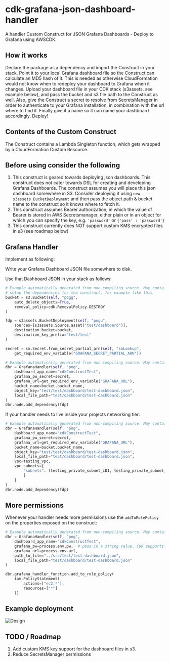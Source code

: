 # cdk-grafana-json-dashboard-handler

A handler Custom Construct for JSON Grafana Dashboards - Deploy to Grafana using AWSCDK.

## How it works

Declare the package as a dependency and import the Construct in your stack. Point it to your local Grafana dashboard file so the Construct can calculate an MD5 hash of it. This is needed as otherwise CloudFormation would not know when to redeploy your dashboard to Grafana when it changes. Upload your dashboard file in your CDK stack (s3assets, see example below), and pass the bucket and s3 file path to the Construct as well. Also, give the Construct a secret to resolve from SecretsManager in order to authenticate to your Grafana installation, in combination with the url where to find it. Finally give it a name so it can name your dashboard accordingly. Deploy!

## Contents of the Custom Construct

The Construct contains a Lambda Singleton function, which gets wrapped by a CloudFormation Custom Resource.

## Before using consider the following

1. This construct is geared towards deploying json dashboards. This construct does not cater towards DSL for creating and developing Grafana Dashboards. The construct assumes you will place this json dashboard somewhere in S3. Consider deploying it using `new s3assets.BucketDeployment` and then pass the object path & bucket name to the construct so it knows where to fetch it.
2. This construct assumes Bearer authorization, in which the value of Bearer is stored in AWS Secretsmanager, either plain or in an object for which you can specify the key, e.g. `'password'` or `{'pass' : 'password'}`
3. This construct currently does NOT support custom KMS encrypted files in s3 (see roadmap below)

## Grafana Handler

Implement as following:

Write your Grafana Dashboard JSON file somewhere to disk.

Use that Dashboard JSON in your stack as follows:

```python
# Example automatically generated from non-compiling source. May contain errors.
# setup the dependencies for the construct, for example like this
bucket = s3.Bucket(self, "pogg",
    auto_delete_objects=True,
    removal_policy=cdk.RemovalPolicy.DESTROY
)

fdp = s3assets.BucketDeployment(self, "pogu",
    sources=[s3assets.Source.asset("test/dashboard")],
    destination_bucket=bucket,
    destination_key_prefix="test/test"
)

secret = sm.Secret.from_secret_partial_arn(self, "smLookup",
    get_required_env_variable("GRAFANA_SECRET_PARTIAL_ARN"))
```

```python
# Example automatically generated from non-compiling source. May contain errors.
dbr = GrafanaHandler(self, "pog",
    dashboard_app_name="cdkConstructTest",
    grafana_pw_secret=secret,
    grafana_url=get_required_env_variable("GRAFANA_URL"),
    bucket_name=bucket.bucket_name,
    object_key="test/test/dashboard/test-dashboard.json",
    local_file_path="test/dashboard/test-dashboard.json"
)
dbr.node.add_dependency(fdp)
```

If your handler needs to live inside your projects networking tier:

```python
# Example automatically generated from non-compiling source. May contain errors.
dbr = GrafanaHandler(self, "pog",
    dashboard_app_name="cdkConstructTest",
    grafana_pw_secret=secret,
    grafana_url=get_required_env_variable("GRAFANA_URL"),
    bucket_name=bucket.bucket_name,
    object_key="test/test/dashboard/test-dashboard.json",
    local_file_path="test/dashboard/test-dashboard.json",
    vpc=testing_vpc,
    vpc_subnets={
        "subnets": [testing_private_subnet_iD1, testing_private_subnet_iD2, testing_private_subnet_iD3
        ]
    }
)
dbr.node.add_dependency(fdp)
```

## More permissions

Whenever your handler needs more permissions use the `addToRolePolicy` on the properties exposed on the construct:

```python
# Example automatically generated from non-compiling source. May contain errors.
dbr = GrafanaHandler(self, "pog",
    dashboard_app_name="cdkConstructTest",
    grafana_pw=process.env.pw,  # pass in a string value. CDK supports resolving to string values from SSM and SecretsManager
    grafana_url=process.env.url,
    path_to_file="../src/test/test-dashboard.json",
    local_file_path="test/dashboard/test-dashboard.json"
)

dbr.grafana_handler_function.add_to_role_policy(
    iam.PolicyStatement(
        actions=["ec2:*"],
        resources=["*"]
    ))
```

## Example deployment

![Design](docs/example.jpeg)

## TODO / Roadmap

1. Add custom KMS key support for the dashboard files in s3.
2. Reduce SecretsManager permissions
